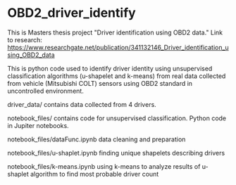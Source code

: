 # OBD2_driver_identify

This is Masters thesis project "Driver identification using OBD2 data."
Link to research: https://www.researchgate.net/publication/341132146_Driver_identification_using_OBD2_data

This is python code used to identify driver identity using unsupervised classification algorithms (u-shapelet and k-means)
from real data collected from vehicle (Mitsubishi COLT) sensors using OBD2 standard in uncontrolled environment.

driver_data/ 
  contains data collected from 4 drivers.

notebook_files/ 
  contains code for unsupervised classification. Python code in Jupiter notebooks.

notebook_files/dataFunc.ipynb
  data cleaning and preparation
  
notebook_files/u-shaplet.ipynb
  finding unique shapelets describing drivers
  
notebook_files/k-means.ipynb
  using k-means to analyze results of u-shaplet algorithm to find most probable driver count
